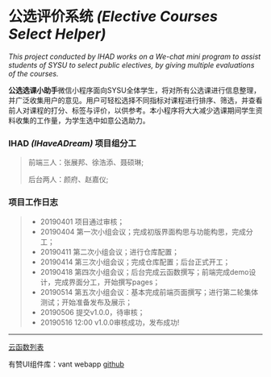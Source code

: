 ﻿# 公选评价系统 _(Elective Courses Select Helper)_

_This project conducted by IHAD works on a We-chat mini program to assist students of SYSU to select public electives, by giving multiple evaluations of the courses._

 **公选选课小助手**微信小程序面向SYSU全体学生，将对所有公选课进行信息整理，并广泛收集用户的意见。用户可轻松选择不同指标对课程进行排序、筛选，并查看前人对课程的打分、标签与评价，以供参考。本小程序将大大减少选课期间学生资料收集的工作量，为学生选中如意公选助力。
 
 ### IHAD _(IHaveADream)_ 项目组分工
 > 前端三人：张展邦、徐浩添、聂硕琳;
 >
 > 后台两人：颜府、赵嘉仪;

### 项目工作日志
>- 20190401 项目通过审核；
>- 20190404 第一次小组会议；完成初版界面构思与功能构思，完成分工；
>- 20190411 第二次小组会议；进行仓库配置；
>- 20190414 第三次小组会议；完成仓库配置；后台正式开工；
>- 20190418 第四次小组会议；后台完成云函数撰写；前端完成demo设计，完成界面分工，开始撰写pages；
>- 20190514 第五次小组会议：基本完成前端页面撰写；进行第二轮集体测试；开始准备发布及展示；
>- 20190506 提交v1.0.0，待审核；
>- 20190516 12:00 v1.0.0审核成功，发布成功!
-----
 [云函数列表](https://shimo.im/docs/xPOeDR4ki3gJqbjn/read)
 
有赞UI组件库：vant webapp [github](https://link.juejin.im/?target=https%3A%2F%2Fyouzan.github.io%2Fvant-weapp)  
